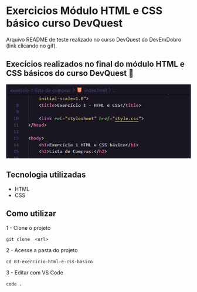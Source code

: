 # Exercicios Módulo HTML e CSS básico curso DevQuest
Arquivo README de teste realizado no curso DevQuest do DevEmDobro (link clicando no gif).

## Execícios realizados no final do módulo HTML e CSS básicos do curso DevQuest 🚀
<a href="https://www.google.com" target="_blank"><img src="./Exercicios HTML CSS basico.gif" alt="teste para arquivo README" target="_blank"></a>


## Tecnologia utilizadas
- HTML
- CSS

## Como utilizar

1 - Clone o projeto

```
git clone  <url>
```

2 - Acesse a pasta do projeto

```
cd 03-exercicio-html-e-css-basico
```

3 - Editar com VS Code
```
code .
```
